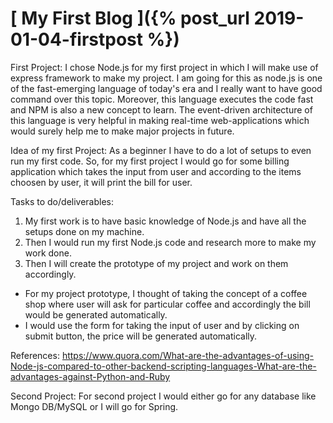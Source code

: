 
# [ My First Blog ]({% post_url 2019-01-04-firstpost %})

First Project: I chose Node.js for my first project in which I will make use of express framework to make my project. I am going for this as node.js is one of the fast-emerging language of today's era and I really want to have good command over this topic. Moreover, this language executes the code fast and NPM is also a new concept to learn.
The event-driven architecture of this language is very helpful in making real-time web-applications which would surely help me to make major projects in future.

Idea of my first Project: As a beginner I have to do a lot of setups to even run my first code. So, for my first project I would go for some billing application which takes the input from user and according to the items choosen by user, it will print the bill for user.

Tasks to do/deliverables: 
1. My first work is to have basic knowledge of Node.js and have all the setups done on my machine.
2. Then I would run my first Node.js code and research more to make my work done.
3. Then I will create the prototype of my project and work on them accordingly. 
- For my project prototype, I thought of taking the concept of a coffee shop where user will ask for particular coffee and accordingly the bill would be generated automatically.
- I would use the form for taking the input of user and by clicking on submit button, the price will be generated automatically.


References:
https://www.quora.com/What-are-the-advantages-of-using-Node-js-compared-to-other-backend-scripting-languages-What-are-the-advantages-against-Python-and-Ruby

Second Project: For second project I would either go for any database like Mongo DB/MySQL or I will go for Spring.
